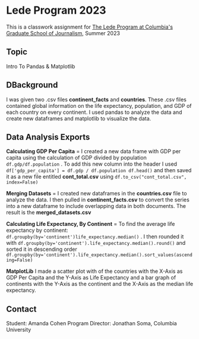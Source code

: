 # Lede Program 2023

This is a classwork assignment for [The Lede Program at Columbia's Graduate School of Journalism](https://ledeprogram.com), Summer 2023

## Topic

Intro To Pandas & Matplotlib

## DBackground

I was given two .csv files **continent_facts** and **countries**. These .csv files contained global information on the life expectancy, population, and GDP of each country on every continent. I used pandas to analyze the data and create new dataframes and matplotlib to visualize the data.


## Data Analysis Exports

**Calculating GDP Per Capita** = I created a new data frame with GDP per capita using the calculation of GDP divided by population `df.gdp/df.population` . To add this new column into the header I used `df['gdp_per_capita'] = df.gdp / df.population
df.head()` and then saved it as a new file entitled **cont_total.csv** using `df.to_csv("cont_total.csv", index=False)`

**Merging Datasets** = I created new dataframes in the **countries.csv** file to analyze the data. I then pulled in **continent_facts.csv** to convert the series into a new dataframe to include overlapping data in both documents. The result is the **merged_datasets.csv**

**Calculating Life Expectancy, By Continent** = To find the average life expectancy by continent: `df.groupby(by='continent')life_expectancy.median()` . I then rounded it with `df.groupby(by='continent').life_expectancy.median().round()` and sorted it in descending order `df.groupby(by='continent').life_expectancy.median().sort_values(ascending=False)`

**MatplotLib** I made a scatter plot with of the countries with the X-Axis as GDP Per Capita and the Y-Axis as Life Expectancy and a bar graph of continents with the Y-Axis as the continent and the X-Axis as the median life expectancy.

## Contact

Student: Amanda Cohen
Program Director: Jonathan Soma, Columbia University
